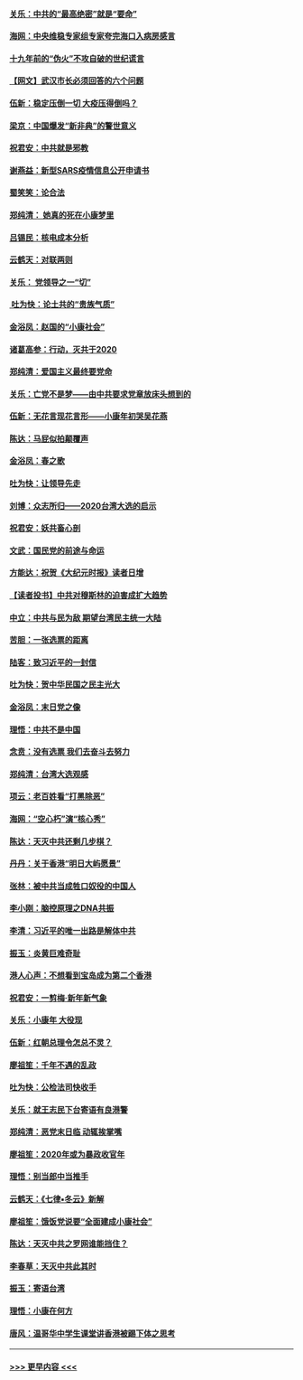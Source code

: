 #### [关乐：中共的“最高绝密”就是“要命”](../pages/nsc993/n11816946.md?t=01240633) 
#### [海网：中央维稳专家组专家夸完海口入病房感言](../pages/nsc993/n11815138.md?t=01240633) 
#### [十九年前的“伪火”不攻自破的世纪谎言](../pages/nsc993/n11813238.md?t=01240633) 
#### [【网文】武汉市长必须回答的六个问题](../pages/nsc993/n11813848.md?t=01240633) 
#### [伍新：稳定压倒一切 大疫压得倒吗？](../pages/nsc993/n11812634.md?t=01240633) 
#### [梁京：中国爆发“新非典”的警世意义](../pages/nsc993/n11812554.md?t=01240633) 
#### [祝君安：中共就是邪教](../pages/nsc993/n11812431.md?t=01240633) 
#### [谢燕益：新型SARS疫情信息公开申请书](../pages/nsc993/n11808840.md?t=01240633) 
#### [蜀笑笑：论合法](../pages/nsc993/n11808064.md?t=01240633) 
#### [郑纯清： 她真的死在小康梦里](../pages/nsc993/n11806623.md?t=01240633) 
#### [吕锡民：核电成本分析](../pages/nsc993/n11806284.md?t=01240633) 
#### [云鹤天：对联两则](../pages/nsc993/n11805957.md?t=01240633) 
#### [关乐： 党领导之一“切”](../pages/nsc993/n11804505.md?t=01240633) 
#### [ 吐为快：论土共的“贵族气质”](../pages/nsc993/n11804490.md?t=01240633) 
#### [金浴凤：赵国的“小康社会”](../pages/nsc993/n11804452.md?t=01240633) 
#### [诸葛高参：行动，灭共于2020](../pages/nsc993/n11804120.md?t=01240633) 
#### [郑纯清：爱国主义最终要党命](../pages/nsc993/n11802197.md?t=01240633) 
#### [关乐：亡党不是梦——由中共要求党章放床头想到的](../pages/nsc993/n11802156.md?t=01240633) 
#### [伍新：无花言现花言形——小康年初哭吴花燕](../pages/nsc993/n11800044.md?t=01240633) 
#### [陈达：马屁似拍颠覆声](../pages/nsc993/n11800010.md?t=01240633) 
#### [金浴凤：春之歌](../pages/nsc993/n11797687.md?t=01240633) 
#### [吐为快：让领导先走](../pages/nsc993/n11797512.md?t=01240633) 
#### [刘博：众志所归——2020台湾大选的启示](../pages/nsc993/n11796878.md?t=01240633) 
#### [祝君安：妖共畜心剖](../pages/nsc993/n11794273.md?t=01240633) 
#### [文武：国民党的前途与命运](../pages/nsc993/n11794198.md?t=01240633) 
#### [方能达：祝贺《大纪元时报》读者日增](../pages/nsc993/n11793807.md?t=01240633) 
#### [【读者投书】中共对穆斯林的迫害成扩大趋势](../pages/nsc993/n11791371.md?t=01240633) 
#### [中立：中共与民为敌 期望台湾民主统一大陆](../pages/nsc993/n11790392.md?t=01240633) 
#### [苦胆：一张选票的距离](../pages/nsc993/n11788914.md?t=01240633) 
#### [陆客：致习近平的一封信](../pages/nsc993/n11788867.md?t=01240633) 
#### [吐为快：贺中华民国之民主光大](../pages/nsc993/n11788618.md?t=01240633) 
#### [金浴凤：末日党之像](../pages/nsc993/n11787475.md?t=01240633) 
#### [理悟：中共不是中国](../pages/nsc993/n11787463.md?t=01240633) 
#### [念贲：没有选票  我们去奋斗去努力](../pages/nsc993/n11787398.md?t=01240633) 
#### [郑纯清：台湾大选观感](../pages/nsc993/n11786210.md?t=01240633) 
#### [项云：老百姓看“打黑除恶”](../pages/nsc993/n11785398.md?t=01240633) 
#### [海网：“空心朽”演“核心秀”](../pages/nsc993/n11783874.md?t=01240633) 
#### [陈达：天灭中共还剩几步棋？](../pages/nsc993/n11783719.md?t=01240633) 
#### [丹丹：关于香港“明日大屿愿景”](../pages/nsc993/n11783273.md?t=01240633) 
#### [张林：被中共当成牲口奴役的中国人](../pages/nsc993/n11782397.md?t=01240633) 
#### [李小刚：脑控原理之DNA共振](../pages/nsc993/n11780962.md?t=01240633) 
#### [李清：习近平的唯一出路是解体中共](../pages/nsc993/n11780866.md?t=01240633) 
#### [振玉：炎黄巨难奇耻](../pages/nsc993/n11779632.md?t=01240633) 
#### [港人心声：不想看到宝岛成为第二个香港](../pages/nsc993/n11778817.md?t=01240633) 
#### [祝君安：一剪梅‧新年新气象](../pages/nsc993/n11776340.md?t=01240633) 
#### [关乐：小康年 大役现](../pages/nsc993/n11774213.md?t=01240633) 
#### [伍新：红朝总理令怎总不灵？](../pages/nsc993/n11770813.md?t=01240633) 
#### [廖祖笙：千年不遇的乱政](../pages/nsc993/n11770373.md?t=01240633) 
#### [吐为快：公检法司快收手](../pages/nsc993/n11770359.md?t=01240633) 
#### [关乐：就王志民下台寄语有良港警](../pages/nsc993/n11769903.md?t=01240633) 
#### [郑纯清：恶党末日临 动辄挨掌嘴](../pages/nsc993/n11769356.md?t=01240633) 
#### [廖祖笙：2020年或为暴政收官年](../pages/nsc993/n11768216.md?t=01240633) 
#### [理悟：别当郎中当推手](../pages/nsc993/n11768243.md?t=01240633) 
#### [云鹤天：《七律▪冬云》新解](../pages/nsc993/n11768204.md?t=01240633) 
#### [廖祖笙：饿饭党说要“全面建成小康社会”](../pages/nsc993/n11767482.md?t=01240633) 
#### [陈达：天灭中共之罗网谁能挡住？](../pages/nsc993/n11767465.md?t=01240633) 
#### [李春草：天灭中共此其时](../pages/nsc993/n11767452.md?t=01240633) 
#### [振玉：寄语台湾](../pages/nsc993/n11767432.md?t=01240633) 
#### [理悟：小康在何方](../pages/nsc993/n11767394.md?t=01240633) 
#### [唐风：温哥华中学生课堂讲香港被踢下体之思考](../pages/nsc993/n11766848.md?t=01240633) 

----
#### [ >>> 更早内容 <<< ](../indexes/nsc993-earlier.md)
